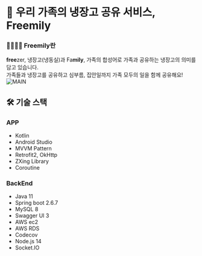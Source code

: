 # 🧊 우리 가족의 냉장고 공유 서비스, Freemily
### 👩‍👩‍👧‍👦 Freemily란
**free**zer, 냉장고(냉동실)과 Fa**mily**, 가족의 합성어로 가족과 공유하는 냉장고의 의미를 담고 있습니다.  
가족들과 냉장고를 공유하고 심부름, 집안일까지 가족 모두의 일을 함께 공유해요!
![MAIN](https://user-images.githubusercontent.com/69101860/174542158-a079762b-ce46-4bcf-966b-c73720a85f4b.png)
## 🛠 기술 스택
### APP
- Kotlin  
- Android Studio
- MVVM Pattern
- Retrofit2, OkHttp
- ZXing Library
- Coroutine

### BackEnd
- Java 11
- Spring boot 2.6.7
- MySQL 8
- Swagger UI 3
- AWS ec2
- AWS RDS
- Codecov
- Node.js 14
- Socket.IO
